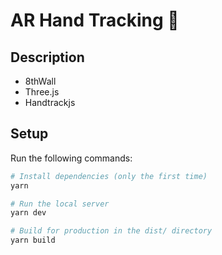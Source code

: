 # AR Hand Tracking 👋

## Description

- 8thWall
- Three.js
- Handtrackjs

## Setup

Run the following commands:

```bash
# Install dependencies (only the first time)
yarn

# Run the local server
yarn dev

# Build for production in the dist/ directory
yarn build
```
